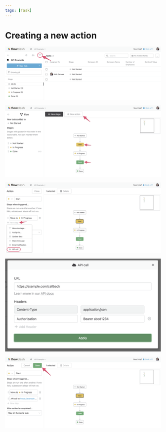```yaml
---
tags: [Task]
---
```


# Creating a new action

![](../../assets/images/actions-create_new_1.png)

![](../../assets/images/actions-create_new_2.png)

![](../../assets/images/actions-create_new_3.png)

![](../../assets/images/actions-create_new_4.png)

![](../../assets/images/actions-create_new_5.png)
